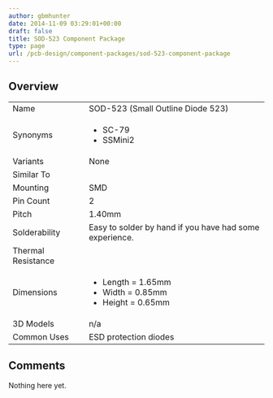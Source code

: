 ```yaml
---
author: gbmhunter
date: 2014-11-09 03:29:01+00:00
draft: false
title: SOD-523 Component Package
type: page
url: /pcb-design/component-packages/sod-523-component-package
---
```


## Overview

<table>
<tbody >
<tr >
<td >Name</td>
<td >SOD-523 (Small Outline Diode 523)
</td>
</tr>
<tr >
<td >Synonyms</td>
<td >
    <ul>
        <li>SC-79</li>
        <li>SSMini2</li>
    </ul>
</td>
</tr>
<tr >

<td >Variants
</td>

<td >None
</td>
</tr>
<tr >

<td >Similar To
</td>

<td > 
</td>
</tr>
<tr >

<td >Mounting
</td>

<td >SMD
</td>
</tr>
<tr >

<td >Pin Count
</td>

<td >2
</td>
</tr>
<tr >

<td >Pitch
</td>

<td >1.40mm
</td>
</tr>
<tr >

<td >Solderability
</td>

<td >Easy to solder by hand if you have had some experience.
</td>
</tr>
<tr >

<td >Thermal Resistance
</td>

<td > 
</td>
</tr>
<tr >

<td >Dimensions
</td>

<td >
    <ul>
        <li>Length = 1.65mm</li>
        <li>Width = 0.85mm</li>
        <li>Height = 0.65mm</li>
    </ul>
</td>
</tr>
<tr >

<td >3D Models
</td>

<td >n/a
</td>
</tr>
<tr >
<td >Common Uses</td>
<td>ESD protection diodes</td>
</tr>
</tbody>
</table>

## Comments

Nothing here yet.